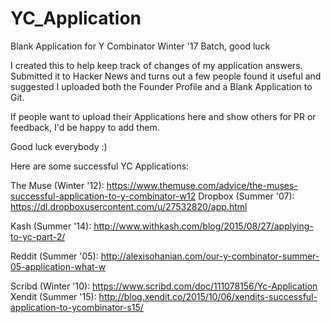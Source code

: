 # YC_Application
Blank Application for Y Combinator Winter '17 Batch, good luck

I created this to help keep track of changes of my application answers. Submitted it to Hacker News and turns out a few people found it useful and suggested I uploaded 
both the Founder Profile and a Blank Application to Git.

If people want to upload their Applications here and show others for PR or feedback, I'd be happy to add them.

Good luck everybody :)

Here are some successful YC Applications:

The Muse (Winter '12): https://www.themuse.com/advice/the-muses-successful-application-to-y-combinator-w12
Dropbox (Summer '07): https://dl.dropboxusercontent.com/u/27532820/app.html 

Kash (Summer '14): http://www.withkash.com/blog/2015/08/27/applying-to-yc-part-2/ 

Reddit (Summer '05): http://alexisohanian.com/our-y-combinator-summer-05-application-what-w

Scribd (Winter '10): https://www.scribd.com/doc/111078156/Yc-Application
Xendit (Summer '15): http://blog.xendit.co/2015/10/06/xendits-successful-application-to-ycombinator-s15/
